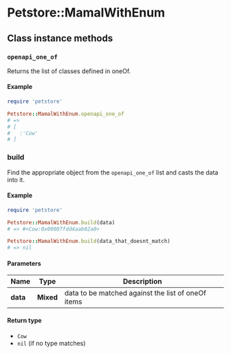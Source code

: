# Petstore::MamalWithEnum

## Class instance methods

### `openapi_one_of`

Returns the list of classes defined in oneOf.

#### Example

```ruby
require 'petstore'

Petstore::MamalWithEnum.openapi_one_of
# =>
# [
#   :'Cow'
# ]
```

### build

Find the appropriate object from the `openapi_one_of` list and casts the data into it.

#### Example

```ruby
require 'petstore'

Petstore::MamalWithEnum.build(data)
# => #<Cow:0x00007fdd4aab02a0>

Petstore::MamalWithEnum.build(data_that_doesnt_match)
# => nil
```

#### Parameters

| Name | Type | Description |
| ---- | ---- | ----------- |
| **data** | **Mixed** | data to be matched against the list of oneOf items |

#### Return type

- `Cow`
- `nil` (if no type matches)

